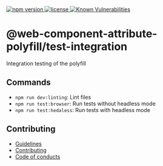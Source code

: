 <p>
  <a href="https://www.npmjs.com/package/@web-component-attribute-polyfill/core">
    <img src="https://img.shields.io/npm/v/@web-component-attribute-polyfill/core" alt="npm version">
  </a>

  <a href="https://github.com/rochejul/web-component-attribute-polyfill/blob/main/LICENSE">
    <img src="https://img.shields.io/npm/l/@web-component-attribute-polyfill/core.svg" alt="license">
  </a>

  <a href="https://snyk.io/test/github/rochejul/web-component-attribute-polyfill">
    <img src="https://snyk.io/test/github/rochejul/web-component-attribute-polyfill/badge.svg?targetFile=packages/test-integration/package.json" alt="Known Vulnerabilities">
  </a>
</p>

# @web-component-attribute-polyfill/test-integration

Integration testing of the polyfill

## Commands

- `npm run dev:linting`: Lint files
- `npm run test:browser`: Run tests without headless mode
- `npm run test:hedaless`: Run tests with headless mode

## Contributing

- [Guidelines](../../docs/GUIDELINES.md)
- [Contributing](../../docs/CONTRIBUTING.md)
- [Code of conducts](../../docs/CODE_OF_CONDUCTS.md)
